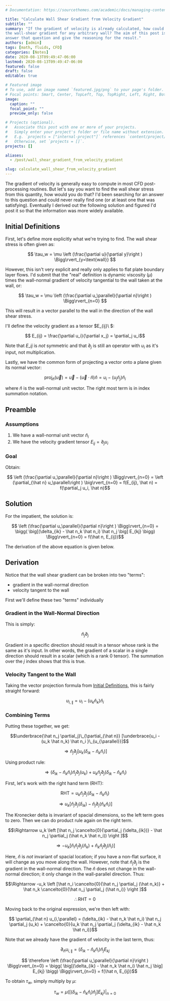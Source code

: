 ```yaml
---
# Documentation: https://sourcethemes.com/academic/docs/managing-content/

title: "Calculate Wall Shear Gradient from Velocity Gradient"
subtitle: ""
summary: "If the gradient of velocity is already calculated, how could you get
the wall-shear gradient for any arbitrary wall? The aim of this post is to
answer that question and give the reasoning for the result."
authors: [admin]
tags: [math, fluids, CFD]
categories: [Notes]
date: 2020-08-13T09:49:47-06:00
lastmod: 2020-08-13T09:49:47-06:00
featured: false
draft: false
editable: true

# Featured image
# To use, add an image named `featured.jpg/png` to your page's folder.
# Focal points: Smart, Center, TopLeft, Top, TopRight, Left, Right, BottomLeft, Bottom, BottomRight.
image:
  caption: ""
  focal_point: ""
  preview_only: false

# Projects (optional).
#   Associate this post with one or more of your projects.
#   Simply enter your project's folder or file name without extension.
#   E.g. `projects = ["internal-project"]` references `content/project/deep-learning/index.md`.
#   Otherwise, set `projects = []`.
projects: []

aliases:
  - /post/wall_shear_gradient_from_velocity_gradient

slug: calculate_wall_shear_from_velocity_gradient
---
```


The gradient of velocity is generally easy to compute in most CFD
post-processing routines. But let's say you want to find the wall shear stress
from this quantity, how would you do that? I'd been searching for an answer to
this question and could never really find one (or at least one that was
satisfying). Eventually I derived out the following solution and figured I'd
post it so that the information was more widely available.

## Initial Definitions

First, let's define more explicitly what we're trying to find. The wall shear
stress is often given as:

$$ \tau_w = \mu \left (\frac{\partial u}{\partial y}\right )
\Bigg\rvert_{y=\text{wall}} $$

However, this isn't very explicit and really only applies to flat plate
boundary layer flows. I'd submit that the "real" definition is dynamic
viscosity ($\mu$) times the wall-normal gradient of velocity tangential to the
wall taken at the wall, or:

$$ \tau_w = \mu \left (\frac{\partial u_\parallel}{\partial n}\right )
\Bigg\rvert_{n=0} $$

This will result in a vector parallel to the wall in the direction of the wall
shear stress.

I'll define the velocity gradient as a tensor $E_{ij}\ $:

$$ E_{ij} = \frac{\partial u_i}{\partial x_j} = \partial_j u_i$$

Note that $E\_{ij}$ is _not_ symmetric and that $\partial_j$ is still an
operator with $u_i$ as it's input, not multiplication.

Lastly, we have the common form of projecting a vector onto a plane given its
normal vector:

$$ \text{proj}_{\hat n}(\overrightarrow{u}) = \overrightarrow{u} -
(\overrightarrow{u} \cdot \hat n) \hat n
= u_i - (u_j \hat n_j) \hat n_i$$

where $\hat n$ is the wall-normal unit vector. The right most term is in index
summation notation.

## Preamble

### Assumptions

1. We have a wall-normal unit vector $\hat n_i$
2. We have the velocity gradient tensor $E_{ij} = \partial_j u_i$

### Goal

Obtain:

$$ \left (\frac{\partial u_\parallel}{\partial n}\right ) \Bigg\rvert_{n=0} =
\left (\partial_{\hat n} u_\parallel\right ) \big\rvert_{n=0} =
f(E_{ij}, \hat n) = f(\partial_j u_i, \hat n)$$

## Solution

For the impatient, the solution is:

$$ \left (\frac{\partial u_\parallel}{\partial n}\right )
\Bigg\rvert_{n=0} = \bigg( \big[(\delta_{ik} - \hat n_k \hat n_i) \hat n_j
\big] E_{kj} \bigg) \Bigg\rvert_{n=0} = f(\hat n, E_{ij})$$

The derivation of the above equation is given below.

## Derivation

Notice that the wall shear gradient can be broken into two "terms":

- gradient in the wall-normal direction
- velocity tangent to the wall

First we'll define these two "terms" individually

### Gradient in the Wall-Normal Direction

This is simply:

$$\hat n_j \partial_j$$

Gradient in a specific direction should result in a tensor whose rank is the
same as it's input. In other words, the gradient of a scalar in a single
direction should result in a scalar (which is a rank 0 tensor). The summation
over the $j$ index shows that this is true.

### Velocity Tangent to the Wall

Taking the vector projection formula from [Initial
Definitions](#initial-definitions), this is fairly straight forward:

$$ u_{i,\parallel} = u_i - (u_k \hat n_k) \hat n_i$$

### Combining Terms

Putting these together, we get:

$$\underbrace{\hat n_j \partial_j}\_{\partial_{\hat n}}
[\underbrace{u_i - (u_k \hat n_k) \hat n_i }\_{u_{\parallel}}]$$

$$\Rightarrow \hat n_j \partial_j \left [u_k (\delta_{ik} - \hat n_k \hat n_i)
\right]$$

Using product rule:

$$ \Rightarrow (\delta_{ik} - \hat n_k \hat n_i)
\hat n_j \partial_j (u_k) +
u_k \hat n_j \partial_j (\delta_{ik} - \hat n_k \hat n_i)$$

First, let's work with the right hand term (RHT):

$$ \text{RHT} = u_k \hat n_j \partial_j (\delta_{ik} - \hat n_k \hat n_i) $$

$$\Rightarrow u_k \left [\hat n_j \partial_j (\delta_{ik}) - \hat n_j
\partial_j (\hat n_k \hat n_i) \right ]$$

The Kronecker delta is invariant of spacial dimensions, so the left term goes to
zero. Then we can do product rule again on the right term.

$$\Rightarrow u_k \left [\hat n_j \cancelto{0}{\partial_j (\delta_{ik})} - \hat n_j
\partial_j (\hat n_k \hat n_i)) \right ]$$

$$\Rightarrow -u_k  \left [\hat n_i \hat n_j \partial_j (\hat n_k) + \hat n_k
\hat n_j \partial_j (\hat n_i) \right ]$$

Here, $\hat n$ is *not* invariant of spacial location; if you have a non-flat
surface, it will change as you move along the wall. However, note that $\hat
n_j \partial_j$ is the gradient in the wall-normal direction. The $\hat n$
does not change in the wall-normal direction; it only change in the
wall-parallel direction. Thus:

$$\Rightarrow -u_k  \left [\hat n_i \cancelto{0}{\hat n_j \partial_j (\hat
n_k)} + \hat n_k \cancelto{0}{\hat n_j \partial_j (\hat n_i)} \right ]$$

$$ \therefore \text{RHT} = 0 $$

Moving back to the original expression, we're then left with:

$$ \partial_{\hat n} u_{i,\parallel} =  (\delta_{ik} - \hat n_k \hat n_i)
\hat n_j \partial_j (u_k) +
\cancelto{0}{u_k \hat n_j \partial_j (\delta_{ik} - \hat n_k \hat n_i)}$$

Note that we already have the gradient of velocity in the last term, thus:

$$ \partial_{\hat n} u_{i,\parallel} =  (\delta_{ik} - \hat n_k \hat n_i)
\hat n_j E_{kj} $$

$$ \therefore \left (\frac{\partial u_\parallel}{\partial n}\right )
\Bigg\rvert_{n=0} = \bigg( \big[(\delta_{ik} - \hat n_k \hat n_i) \hat n_j
\big] E_{kj} \bigg) \Bigg\rvert_{n=0} = f(\hat n, E_{ij})$$

To obtain $\tau_w$, simply multiply by $\mu$:

$$\tau_w = \mu \bigg( \big[(\delta_{ik} - \hat n_k \hat n_i) \hat n_j
\big] E_{kj} \bigg) \Bigg\rvert_{n=0} $$
